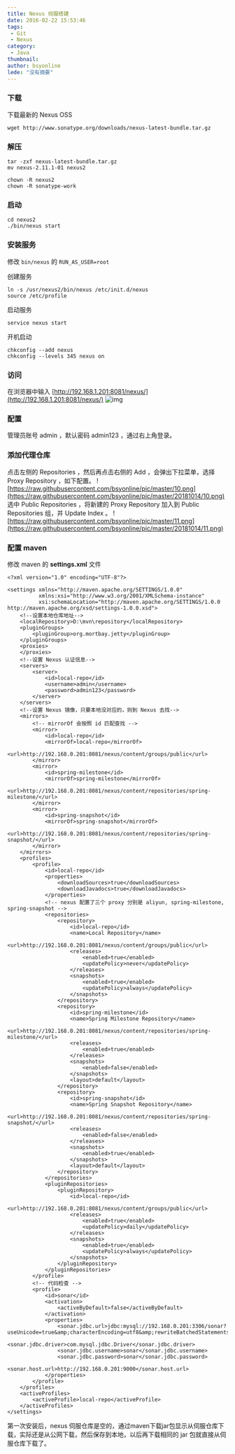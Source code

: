 ```yaml
---
title: Nexus 伺服搭建
date: 2016-02-22 15:53:46
tags:
 - Git
 - Nexus
category: 
 - Java
thumbnail: 
author: bsyonline
lede: "没有摘要"
---
```



### 下载

下载最新的 Nexus OSS

```
wget http://www.sonatype.org/downloads/nexus-latest-bundle.tar.gz
```

### 解压
```
tar -zxf nexus-latest-bundle.tar.gz  
mv nexus-2.11.1-01 nexus2

chown -R nexus2
chown -R sonatype-work
```
### 启动
```
cd nexus2
./bin/nexus start
```
### 安装服务

修改 ```bin/nexus``` 的 ```RUN_AS_USER=root```

创建服务

```
ln -s /usr/nexus2/bin/nexus /etc/init.d/nexus
source /etc/profile
```

启动服务

```
service nexus start
```

开机启动

```
chkconfig --add nexus  
chkconfig --levels 345 nexus on  
```
### 访问

在浏览器中输入 [http://192.168.1.201:8081/nexus/](http://192.168.1.201:8081/nexus/)
![img](https://raw.githubusercontent.com/bsyonline/pic/master/20181014/9.png)

### 配置

管理员账号 admin ，默认密码 admin123 ，通过右上角登录。

### 添加代理仓库

点击左侧的 Repositories ，然后再点击右侧的 Add ，会弹出下拉菜单，选择 Proxy Repository ，如下配置。
![https://raw.githubusercontent.com/bsyonline/pic/master/10.png](https://raw.githubusercontent.com/bsyonline/pic/master/20181014/10.png)
选中 Public Repositories ，将新建的 Proxy Repository 加入到 Public Repositories 组，并 Update Index 。
![https://raw.githubusercontent.com/bsyonline/pic/master/11.png](https://raw.githubusercontent.com/bsyonline/pic/master/20181014/11.png)

### 配置 maven

修改 maven 的 **settings.xml** 文件
```
<?xml version="1.0" encoding="UTF-8"?>

<settings xmlns="http://maven.apache.org/SETTINGS/1.0.0"
          xmlns:xsi="http://www.w3.org/2001/XMLSchema-instance"
          xsi:schemaLocation="http://maven.apache.org/SETTINGS/1.0.0 http://maven.apache.org/xsd/settings-1.0.0.xsd">
    <!--设置本地仓库地址-->	  
    <localRepository>D:\mvn\repository</localRepository>
    <pluginGroups>
        <pluginGroup>org.mortbay.jetty</pluginGroup>
    </pluginGroups>
    <proxies>
    </proxies>
    <!--设置 Nexus 认证信息-->
    <servers>
        <server>
            <id>local-repo</id>
            <username>admin</username>
            <password>admin123</password>
        </server>
    </servers>
    <!--设置 Nexus 镜像，只要本地没对应的，则到 Nexus 去找-->
    <mirrors>
        <!-- mirrorOf 会按照 id 匹配查找 -->
        <mirror>
            <id>local-repo</id>
            <mirrorOf>local-repo</mirrorOf>
            <url>http://192.168.0.201:8081/nexus/content/groups/public</url>
        </mirror>
        <mirror>
            <id>spring-milestone</id>
            <mirrorOf>spring-milestone</mirrorOf>
            <url>http://192.168.0.201:8081/nexus/content/repositories/spring-milestone/</url>
        </mirror>
        <mirror>
            <id>spring-snapshot</id>
            <mirrorOf>spring-snapshot</mirrorOf>
            <url>http://192.168.0.201:8081/nexus/content/repositories/spring-snapshot/</url>
        </mirror>
    </mirrors>
    <profiles>
        <profile>
            <id>local-repo</id>
            <properties>
                <downloadSources>true</downloadSources>
                <downloadJavadocs>true</downloadJavadocs>
            </properties>
            <!-- nexus 配置了三个 proxy 分别是 aliyun, spring-milestone, spring-snapshot -->
            <repositories>
                <repository>
                    <id>local-repo</id>
                    <name>Local Repository</name>
                    <url>http://192.168.0.201:8081/nexus/content/groups/public</url>
                    <releases>
                        <enabled>true</enabled>
                        <updatePolicy>never</updatePolicy>
                    </releases>
                    <snapshots>
                        <enabled>true</enabled>
                        <updatePolicy>always</updatePolicy>
                    </snapshots>
                </repository>
                <repository>
                    <id>spring-milestone</id>
                    <name>Spring Milestone Repository</name>
                    <url>http://192.168.0.201:8081/nexus/content/repositories/spring-milestone/</url>
                    <releases>
                        <enabled>true</enabled>
                    </releases>
                    <snapshots>
                        <enabled>false</enabled>
                    </snapshots>
                    <layout>default</layout>
                </repository>
                <repository>
                    <id>spring-snapshot</id>
                    <name>Spring Snapshot Repository</name>
                    <url>http://192.168.0.201:8081/nexus/content/repositories/spring-snapshot/</url>
                    <releases>
                        <enabled>false</enabled>
                    </releases>
                    <snapshots>
                        <enabled>true</enabled>
                    </snapshots>
                    <layout>default</layout>
                </repository>
            </repositories>
            <pluginRepositories>
                <pluginRepository>
                    <id>local-repo</id>
                    <url>http://192.168.0.201:8081/nexus/content/groups/public</url>
                    <releases>
                        <enabled>true</enabled>
                        <updatePolicy>daily</updatePolicy>
                    </releases>
                    <snapshots>
                        <enabled>true</enabled>
                        <updatePolicy>always</updatePolicy>
                    </snapshots>
                </pluginRepository>
            </pluginRepositories>
        </profile>
        <!-- 代码检查 -->
        <profile>
            <id>sonar</id>
            <activation>
                <activeByDefault>false</activeByDefault>
            </activation>
            <properties>
                <sonar.jdbc.url>jdbc:mysql://192.168.0.201:3306/sonar?useUnicode=true&amp;characterEncoding=utf8&amp;rewriteBatchedStatements=true</sonar.jdbc.url>
                <sonar.jdbc.driver>com.mysql.jdbc.Driver</sonar.jdbc.driver>
                <sonar.jdbc.username>sonar</sonar.jdbc.username>
                <sonar.jdbc.password>sonar</sonar.jdbc.password>
                <sonar.host.url>http://192.168.0.201:9000</sonar.host.url>
            </properties>
        </profile>
    </profiles>
    <activeProfiles>
        <activeProfile>local-repo</activeProfile>
    </activeProfiles>
</settings>
```

第一次安装后，nexus 伺服仓库是空的，通过maven下载jar包显示从伺服仓库下载，实际还是从公网下载，然后保存到本地，以后再下载相同的 jar 包就直接从伺服仓库下载了。
